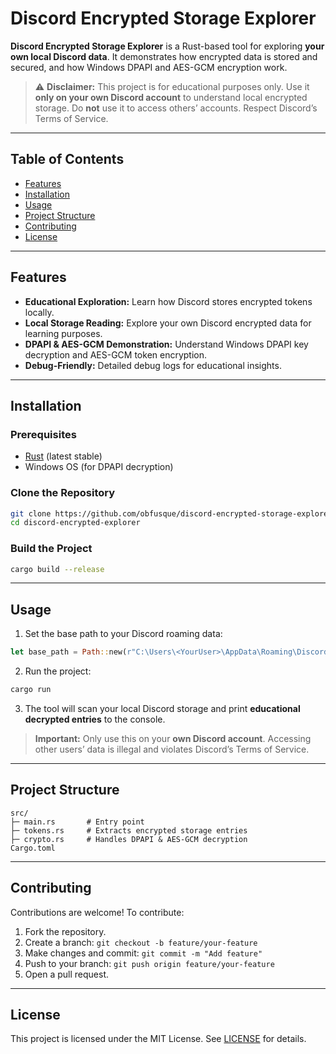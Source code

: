 # Discord Encrypted Storage Explorer

**Discord Encrypted Storage Explorer** is a Rust-based tool for exploring **your own local Discord data**. It demonstrates how encrypted data is stored and secured, and how Windows DPAPI and AES-GCM encryption work.

> ⚠️ **Disclaimer:** This project is for educational purposes only. Use it **only on your own Discord account** to understand local encrypted storage. Do **not** use it to access others’ accounts. Respect Discord’s Terms of Service.

---

## Table of Contents

* [Features](#features)
* [Installation](#installation)
* [Usage](#usage)
* [Project Structure](#project-structure)
* [Contributing](#contributing)
* [License](#license)

---

## Features

* **Educational Exploration:** Learn how Discord stores encrypted tokens locally.
* **Local Storage Reading:** Explore your own Discord encrypted data for learning purposes.
* **DPAPI & AES-GCM Demonstration:** Understand Windows DPAPI key decryption and AES-GCM token encryption.
* **Debug-Friendly:** Detailed debug logs for educational insights.

---

## Installation

### Prerequisites

* [Rust](https://www.rust-lang.org/tools/install) (latest stable)
* Windows OS (for DPAPI decryption)

### Clone the Repository

```bash
git clone https://github.com/obfusque/discord-encrypted-storage-explorer.git
cd discord-encrypted-explorer
```

### Build the Project

```bash
cargo build --release
```

---

## Usage

1. Set the base path to your Discord roaming data:

```rust
let base_path = Path::new(r"C:\Users\<YourUser>\AppData\Roaming\Discord");
```

2. Run the project:

```bash
cargo run
```

3. The tool will scan your local Discord storage and print **educational decrypted entries** to the console.

> **Important:** Only use this on your **own Discord account**. Accessing other users’ data is illegal and violates Discord’s Terms of Service.

---

## Project Structure

```
src/
├─ main.rs       # Entry point
├─ tokens.rs     # Extracts encrypted storage entries
├─ crypto.rs     # Handles DPAPI & AES-GCM decryption
Cargo.toml
```

---

## Contributing

Contributions are welcome! To contribute:

1. Fork the repository.
2. Create a branch: `git checkout -b feature/your-feature`
3. Make changes and commit: `git commit -m "Add feature"`
4. Push to your branch: `git push origin feature/your-feature`
5. Open a pull request.

---

## License

This project is licensed under the MIT License. See [LICENSE](LICENSE) for details.

